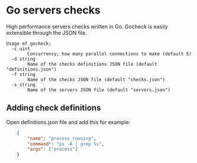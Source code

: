 # Go servers checks

High performance servers checks written in Go. Gocheck is easily extensible through the JSON file.

```
Usage of gocheck:
  -c uint
        Concurrency; how many parallel connections to make (default 5)
  -d string
        Name of the checks definitions JSON file (default "definitions.json")
  -f string
        Name of the checks JSON file (default "checks.json")
  -s string
        Name of the servers JSON file (default "servers.json")
```

## Adding check definitions

Open definitions.json file and add this for example:


```json
    {
        "name": "process_running",
        "command": "ps -A | grep %s",
        "args": ["process"]
    }
```